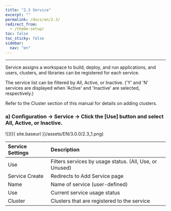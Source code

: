 ```yaml
---
title: "2.3 Service"
excerpt: ""
permalink: /docs/en/2.3/
redirect_from:
  - /theme-setup/
toc: false
toc_sticky: false
sidebar:
  nav: "en"
---
```



---
Service assigns a workspace to build, deploy, and run applications, and users, clusters, and libraries can be registered for each service.

The service list can be filtered by All, Active, or Inactive. \('Y' and 'N' services are displayed when 'Active' and 'Inactive' are selected, respectively.\)

Refer to the Cluster section of this manual for details on adding clusters.

### a\) Configuration → Service → Click the [Use] button and select All, Active, or Inactive.
![]({{ site.baseurl }}/assets/EN/3.0.0/2.3_1.png)

| **Service Settings** | **Description** |
| :--- | :--- |
| Use | Filters services by usage status. \(All, Use, or Unused\) |
| Service Create | Redirects to Add Service page |
| Name | Name of service \(user-defined\) |
| Use | Current service usage status |
| Cluster | Clusters that are registered to the service |
